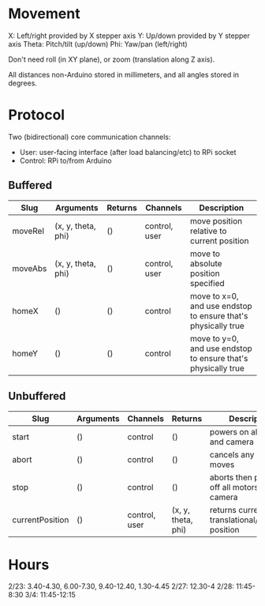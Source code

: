 # Movement
X: Left/right provided by X stepper axis
Y: Up/down provided by Y stepper axis
Theta: Pitch/tilt (up/down)
Phi: Yaw/pan (left/right)

Don't need roll (in XY plane), or zoom (translation along Z axis).

All distances non-Arduino stored in millimeters, and all angles stored in degrees.

# Protocol
Two (bidirectional) core communication channels:
* User: user-facing interface (after load balancing/etc) to RPi socket
* Control: RPi to/from Arduino

## Buffered
| Slug    | Arguments          | Returns | Channels      | Description                                                   |
|---------|--------------------|---------|---------------|---------------------------------------------------------------|
| moveRel | (x, y, theta, phi) | ()      | control, user | move position relative to current position                    |
| moveAbs | (x, y, theta, phi) | ()      | control, user | move to absolute position specified                           |
| homeX   | ()                 | ()      | control       | move to x=0, and use endstop to ensure that's physically true |
| homeY   | ()                 | ()      | control       | move to y=0, and use endstop to ensure that's physically true |

## Unbuffered
| Slug            | Arguments | Channels      | Returns            | Description                                       |
|-----------------|-----------|---------------|--------------------|---------------------------------------------------|
| start           | ()        | control       | ()                 | powers on all motors and camera                   |
| abort           | ()        | control       | ()                 | cancels any buffered moves                        |
| stop            | ()        | control       | ()                 | aborts then powers off all motors and camera      |
| currentPosition | ()        | control, user | (x, y, theta, phi) | returns current translational/rotational position |

# Hours
2/23: 3.40-4.30, 6.00-7.30, 9.40-12.40, 1.30-4.45
2/27: 12.30-4
2/28: 11:45-8:30
3/4: 11:45-12:15
